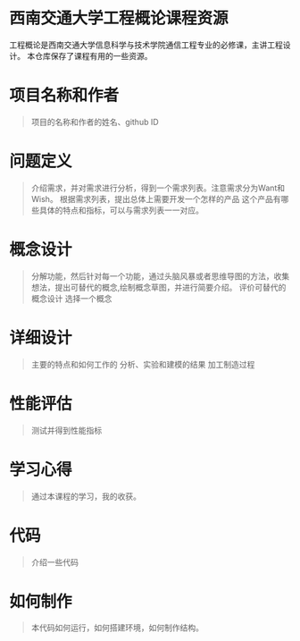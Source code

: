 # 西南交通大学工程概论课程资源
工程概论是西南交通大学信息科学与技术学院通信工程专业的必修课，主讲工程设计。
本仓库保存了课程有用的一些资源。

# 项目名称和作者
> 项目的名称和作者的姓名、github ID
# 问题定义
> 介绍需求，并对需求进行分析，得到一个需求列表。注意需求分为Want和Wish。
> 根据需求列表，提出总体上需要开发一个怎样的产品
> 这个产品有哪些具体的特点和指标，可以与需求列表一一对应。
# 概念设计
> 分解功能，然后针对每一个功能，通过头脑风暴或者思维导图的方法，收集想法，提出可替代的概念,绘制概念草图，并进行简要介绍。
> 评价可替代的概念设计
> 选择一个概念
# 详细设计
> 主要的特点和如何工作的
> 分析、实验和建模的结果
> 加工制造过程
# 性能评估
> 测试并得到性能指标
# 学习心得
> 通过本课程的学习，我的收获。
# 代码
> 介绍一些代码
# 如何制作
> 本代码如何运行，如何搭建环境，如何制作结构。


